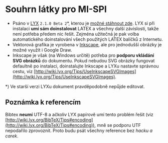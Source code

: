 # Souhrn látky pro MI-SPI #

- Psáno v [LYX](http://www.lyx.org/) `2.1.0 Beta 2`\*, kterou je [možné stáhnout zde](http://goo.gl/aztjQY). LYX si při instalaci **umí sám doinstalovat** LATEX a všechny další závislosti, takže není potřeba předem nic řešit. Zejména užitečná je pak volba automatického doinstalování všech použitých LATEX balíčků z Internetu.
- Vektorová grafika je vyrobena v [Inkscape](http://www.inkscape.org/cs/), ale pro jednodušší obrázky je možné využít i Google Draw.
- Inkscape je však (na Windows určitě) potřeba pro **podporu vkládání SVG obrázků** do dokumentu. Pokud nebudou SVG obrázky fungovat defaultně po instalaci, doinstalujte Inkscape a LYXu nastavte správnou cestu, viz [http://wiki.lyx.org/Tips/UseInkscapeSVGImages](http://wiki.lyx.org/Tips/UseInkscapeSVGImages).


*) Ve starší verzi LYXu dokument pravděpodobně nepůjde editovat.

## Poznámka k referencím ##

Bibtex **neumí** UTF-8 a ačkoliv LYX papírově umí tento problém řešit (viz [http://wiki.lyx.org/BibTeX/Tips#encoding](http://wiki.lyx.org/BibTeX/Tips#encoding)), mně se podporu UTF nepodařilo zprovoznit. Proto budu psát všechny reference bez *hacku a carek*.